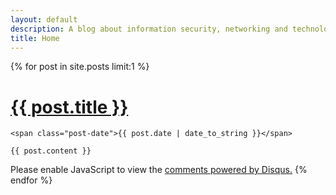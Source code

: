 ```yaml
---
layout: default
description: A blog about information security, networking and technology
title: Home
---
```

{% for post in site.posts limit:1 %}
<div class="post">
    <h1 class="post-title">
      <a href="{{ post.url }}">
        {{ post.title }}
      </a>
    </h1>

    <span class="post-date">{{ post.date | date_to_string }}</span>

    {{ post.content }}
</div>
<div id="disqus_thread"></div>
<script>
var disqus_config = function () {
this.page.url = '{{ site.url }}{{ page.url }}';  // Replace PAGE_URL with your page's canonical URL variable
this.page.identifier = '{{ page.id }}'; // Replace PAGE_IDENTIFIER with your page's unique identifier variable
};
      
(function() { // DON'T EDIT BELOW THIS LINE
var d = document, s = d.createElement('script');
s.src = '//idafchev.disqus.com/embed.js';
s.setAttribute('data-timestamp', +new Date());
(d.head || d.body).appendChild(s);
})();
</script>
<noscript>Please enable JavaScript to view the <a href="https://disqus.com/?ref_noscript">comments powered by Disqus.</a></noscript>
{% endfor %}
